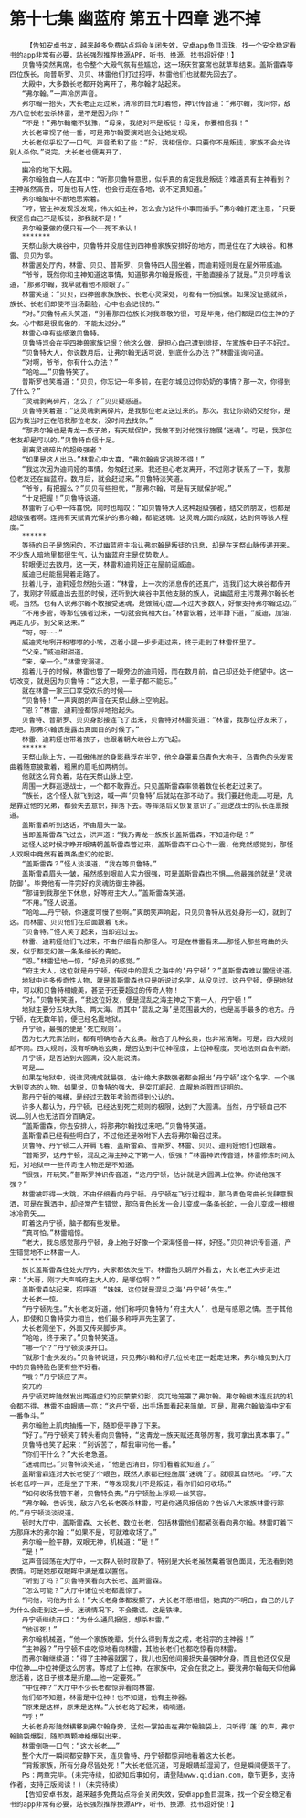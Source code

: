 # 第十七集 幽蓝府 第五十四章 逃不掉
        【告知安卓书友，越来越多免费站点将会关闭失效，安卓app鱼目混珠，找一个安全稳定看书的app非常有必要，站长强烈推荐换源APP，听书、换源、找书超好使！】
       贝鲁特突然离席，也令整个大殿气氛有些尴尬，这一场庆贺宴席也就草草结束。盖斯雷森等四位族长，向普斯罗、贝贝、林雷他们打过招呼，林雷他们也就都先回去了。
       大殿中，大多数长老都开始离开了，弗尔翰才站起来。
       “弗尔翰。”一声冷厉声音。
       弗尔翰一抬头，大长老正走过来，清冷的目光盯着他，神识传音道：“弗尔翰，我问你，敌方八位长老去杀林雷，是不是因为你？”
       “不是！”弗尔翰毫不犹豫，“母亲，我绝对不是叛徒！母亲，你要相信我！”
       大长老审视了他一番，可是弗尔翰要演戏岂会让她发现。
       大长老似乎松了一口气，声音柔和了些：“好，我相信你。只要你不是叛徒，家族不会允许别人杀你。”说完，大长老也便离开了。
       ……
       幽冷的地下大殿。
       弗尔翰独自一人在其中：“听那贝鲁特意思，似乎真的肯定我是叛徒？难道真有主神看到？主神虽然高贵，可是也有人性，也会行走在各地，说不定真知道。”
       弗尔翰脑中不断地思索着。
       “哼，管主神发现没发现，伟大如主神，怎么会为这件小事而插手。”弗尔翰打定注意，“只要我坚信自己不是叛徒，那我就不是！”
       弗尔翰要做的便只有一个——死不承认！
       *******
       天祭山脉大峡谷中，贝鲁特并没居住到四神兽家族安排好的地方，而是住在了大峡谷。和林雷、贝贝为邻。
       林雷居处厅内，林雷、贝贝、普斯罗、贝鲁特四人围坐着，而迪莉娅则是在屋外带威迪。
       “爷爷，既然你和主神知道这事情，知道那弗尔翰是叛徒，干脆直接杀了就是。”贝贝哼着说道，“那弗尔翰，我早就看他不顺眼了。”
       林雷笑道：“贝贝，四神兽家族族长、长老心灵深处，可都有一份孤傲。如果没证据就杀，族长、长老们即使不当场翻脸，心中也会记恨的。”
       “对。”贝鲁特点头笑道，“别看那四位族长对我尊敬的很，可是毕竟，他们都是四位主神的子女。心中都是很高傲的，不能太过分。”
       林雷心中有些感激贝鲁特。
       贝鲁特岂会在乎四神兽家族记恨？他这么做，是担心自己遭到排挤，在家族中日子不好过。
       “贝鲁特大人，你说数月后，让弗尔翰无话可说，到底什么办法？”林雷连询问道。
       “对啊，爷爷，你有什么办法？”
       “哈哈……”贝鲁特笑了。
       普斯罗也笑着道：“贝贝，你忘记一年多前，在密尔城见过你奶奶的事情？那一次，你得到了什么？”
       “灵魂剥离碎片，怎么了？”贝贝疑惑道。
       贝鲁特笑着道：“这灵魂剥离碎片，是我那位老友送过来的。那次，我让你奶奶交给你，是因为我当时正在陪我那位老友，没时间去找你。”
       “那弗尔翰也是青龙一族子弟，有天赋保护，我做不到对他强行施展‘迷魂’。可是，我那位老友却是可以的。”贝鲁特自信十足。
       剥离灵魂碎片的超级强者？
       “如果是这人出马。”林雷心中大喜，“弗尔翰肯定逃脱不得！”
       “我这次因为迪莉娅的事情，匆匆赶过来。我还担心老友离开，不过刚才联系了一下，我那位老友还在幽蓝府。数月后，就会赶过来。”贝鲁特淡笑道。
       “爷爷，有把握么？”贝贝有些担忧，“那弗尔翰，可是有天赋保护呢。”
       “十足把握！”贝鲁特说道。
       林雷听了心中一阵喜悦，同时也暗叹：“如贝鲁特大人这种超级强者，结交的朋友，也都是超级强者啊。连拥有天赋青光保护的弗尔翰，都能迷魂。这灵魂方面的成就，达到何等骇人程度。”
       ******
       等待的日子是悠闲的，不过幽蓝府主指认弗尔翰是叛徒的讯息，却是在天祭山脉传递开来。不少族人暗地里都很生气，认为幽蓝府主是仗势欺人。
       转眼便过去数月，这一天，林雷和迪莉娅正在屋前逗威迪。
       威迪已经能摇晃着走路了。
       扶着儿子，迪莉娅忽然抬头道：“林雷，上一次的消息传的还真广，连我们这大峡谷都传开了，我刚才带威迪出去逛的时候，还听到大峡谷中其他支脉的族人，说幽蓝府主污蔑弗尔翰长老呢。当然，也有人说弗尔翰不敢接受迷魂，是做贼心虚……不过大多数人，好像支持弗尔翰这边。”
       “不用多管，等那位强者过来，一切就会真相大白。”林雷说着，还半蹲下道，“威迪，加油，再走几步。到父亲这来。”
       “呀，呀~~~”
       威迪笑地咧开粉嘟嘟的小嘴，迈着小腿一步步走过来，终于走到了林雷怀里了。
       “父亲。”威迪甜甜道。
       “来，亲一个。”林雷宠溺道。
       抱着儿子的时候，林雷也瞥了一眼旁边的迪莉娅，而在数月前，自己却还处于绝望中。这一切改变，就是因为贝鲁特：“这大恩，一辈子都不能忘。”
       就在林雷一家三口享受欢乐的时候——
       “贝鲁特！”一声爽朗的声音在天祭山脉上空响起。
       “恩？”林雷、迪莉娅都惊异地抬起头。
       贝鲁特、普斯罗、贝贝身影接连飞了出来，贝鲁特对林雷笑道：“林雷，我那位好友来了，走吧。那弗尔翰该是露出真面目的时候了。”
       林雷、迪莉娅也带着孩子，也跟着朝大峡谷上方飞起。
       ******
       天祭山脉上方，一孤傲伟岸的身影悬浮在半空，他全身罩着乌青色大袍子，乌青色的头发弯曲着随意披散着，粗黑的眉毛如两柄剑。
       他就这么背负着，站在天祭山脉上空。
       周围一大群巡逻战士，一个都不敢靠近。只见盖斯雷森率领着数位长老赶过来了。
       “族长，这个怪人就飞到这，喊一声‘贝鲁特’后就站在那不动了。我们要赶他走……可是，凡是靠近他的兄弟，都会失去意识，摔落下去。等摔落后又恢复意识了。”巡逻战士的队长连禀报道。
       盖斯雷森听到这话，不由眉头一皱。
       当即盖斯雷森飞过去，洪声道：“我乃青龙一族族长盖斯雷森，不知道你是？”
       这怪人这时候才睁开眼睛朝盖斯雷森瞥过来，盖斯雷森不由心中一震，他竟然感觉到，那怪人双眼中竟然有着两条虚幻的蛇影。
       “盖斯雷森？”怪人淡漠道，“我在等贝鲁特。”
       盖斯雷森眉头一皱，虽然感到眼前人实力很强，可是盖斯雷森也不惧……他最强的就是‘灵魂防御’。毕竟他有一件完好的灵魂防御主神器。
       “那请到我那坐下休息，好等府主大人。”盖斯雷森笑道。
       “不用。”怪人说道。
       “哈哈……丹宁顿，你速度可慢了些啊。”爽朗笑声响起，只见贝鲁特从远处身形一幻，就到了这。而林雷、贝贝他们在后面跟着飞来。
       “贝鲁特。”怪人笑了起来，当即迎过去。
       林雷、迪莉娅他们飞过来，不由仔细看向那怪人。可是在林雷看来……那怪人那些弯曲的头发，似乎都变幻做一条条细长的青蛇。
       “恩。”林雷猛地一惊，“好诡异的感觉。”
       “府主大人，这位就是丹宁顿，传说中的混乱之海中的‘丹宁顿’？”盖斯雷森难以置信说道。
       地狱中许多传奇性人物，就是盖斯雷森也只是听说过名字，从没见过。这丹宁顿，便是地狱中，可以和贝鲁特相媲美，甚至于还要超过的传奇人物！
       “对。”贝鲁特笑道，“我这位好友，便是混乱之海主神之下第一人，丹宁顿！”
       地狱主要分五块大陆、两大海。而其中‘混乱之海’是范围最大的，也是高手最多的地方。丹宁顿，在无数年前，便已经名震地狱。
       丹宁顿，最强的便是‘死亡规则’。
       因为七大元素法则，都有明确地各大玄奥。融合了几种玄奥，也非常清晰。可是，四大规则却不同。四大规则，没有明确地玄奥，是否达到中位神程度，上位神程度，天地法则自会判断。
       丹宁顿，是否达到大圆满，没人能说清。
       可是……
       如果在地狱中，说谁灵魂成就最强，估计绝大多数强者都会报出‘丹宁顿’这个名字。一个强大到变态的人物。如果说，贝鲁特的强大，是突兀崛起，血腥地杀戮而证明的。
       那丹宁顿的强横，是经过无数年考验而得到公认的。
       许多人都认为，丹宁顿，已经达到死亡规则的极限，达到了大圆满。当然，丹宁顿自己不说……别人也无法百分百确定。
       “盖斯雷森，你去安排人，将那弗尔翰找过来吧。”贝鲁特笑道。
       盖斯雷森已经有些明白了，不过他还是吩咐下人去将弗尔翰召过来。
       贝鲁特、丹宁顿二人并肩飞着、盖斯雷森、普斯罗、林雷、贝贝、迪莉娅他们也跟着。
       “普斯罗，这丹宁顿，混乱之海主神之下第一人，很强？”林雷神识传音道，林雷修炼时间太短，对地狱中一些传奇性人物还是不知道。
       “很强，开玩笑。”普斯罗神识传音道，“这丹宁顿，估计就是大圆满上位神。你说他强不强？”
       林雷被吓得一大跳，不由仔细看向丹宁顿。丹宁顿在飞行过程中，那乌青色弯曲长发肆意飘洒，可是在飘洒中，却经常产生错觉，那乌青色长发一会儿变成一条条长蛇，一会儿变成一根根冰冷箭矢……
       盯着这丹宁顿，脑子都有些发晕。
       “真可怕。”林雷暗惊。
       “老大，我总感觉那丹宁顿，身上袍子好像一个深海怪兽一样，好怪。”贝贝神识传音道，产生错觉地不止林雷一人。
       *******
       族长盖斯雷森住处大厅内，大家都依次坐下。林雷抬头朝厅外看去，大长老正大步走进来：“大哥，刚才大声喊府主大人的，是哪位啊？”
       盖斯雷森站起来，招呼道：“妹妹，这位就是混乱之海‘丹宁顿’先生。”
       大长老一惊。
       “丹宁顿先生。”大长老友好道，他们称呼贝鲁特为‘府主大人’，也是有感恩之情。至于其他人，即使和贝鲁特实力相当，他们最多称呼声先生罢了。
       大长老刚坐下，外面又传来脚步声。
       “哈哈，终于来了。”贝鲁特笑道。
       “哪一个？”丹宁顿淡漠开口。
       “就那个金头发的。”贝鲁特说道，只见弗尔翰和好几位长老正一起走进来，弗尔翰见到大厅中的贝鲁特脸色便有些不好看。
       “哦？”丹宁顿应了声。
       突兀的——
       丹宁顿双眸陡然发出两道虚幻的灰蒙蒙幻影，突兀地笼罩了弗尔翰。弗尔翰根本连反抗的机会都不得。林雷不由眼睛一亮：“这丹宁顿，出手场面看起来简单。可是，那弗尔翰脑海中定有一番争斗。”
       弗尔翰脸上肌肉抽搐一下，随即便平静了下来。
       “好了。”丹宁顿笑了转头看向贝鲁特，“这青龙一族天赋还真够厉害，我可拿出真本事了。”
       贝鲁特也笑了起来：“别诉苦了，帮我审问他一番。”
       “你们干什么？”大长老急道。
       “迷魂而已。”贝鲁特淡笑道，“他是否清白，你们看着就知道了。”
       盖斯雷森连对大长老使了个眼色，既然人家都已经施展‘迷魂’了。就顺其自然吧。“哼。”大长老低哼一声，还是坐了下来，“等发现我儿不是叛徒，看你们如何收场。”
       “如何收场我管不着，贝鲁特负责。”丹宁顿脸上浮现一丝笑容。
       “弗尔翰，告诉我，敌方八名长老袭杀林雷，可是你通风报信的？告诉八大家族林雷行踪的。”丹宁顿淡淡说道。
       顿时大厅中，盖斯雷森、大长老、数位长老，包括林雷他们都紧张看向弗尔翰。林雷盯着下方那麻木的弗尔翰：“如果不是，可就难收场了。”
       弗尔翰一脸平静，双眼无神，机械道：“是！”
       “是！”
       这声音回荡在大厅中，一大群人顿时寂静了。特别是大长老虽然戴着银色面具，无法看到她表情。可是她那双眼眸中满是难以置信。
       “听到了吗？”贝鲁特笑看向大长老、盖斯雷森。
       “怎么可能？”大厅中诸位长老都震惊了。
       “问他，问他为什么！”大长老身体都发颤了，大长老不愿相信，她真的不明白，自己的儿子为什么会走到这一步。迷魂情况下，不会撒谎。这是铁律。
       丹宁顿继续开口：“为什么通风报信，想杀林雷。”
       “他该死！”
       弗尔翰机械道，“他一个家族晚辈，凭什么得到青龙之戒，老祖宗的主神器！”
       “主神器？”丹宁顿不由吃惊地看向林雷，其他长老们也都吃惊看向林雷。
       而弗尔翰继续道：“得了主神器就罢了，我儿也因他间接损失最强神分身。而且他还仅仅是中位神……中位神便这么厉害。等成了上位神。在家族中，定会在我之上。要我弗尔翰每天仰他鼻息活着，这日子根本是折磨……他一定要死。”
       “中位神？”大厅中不少长老都惊异看向林雷。
       他们都不知道，林雷是中位神！也不知道，他有主神器。
       “原来是这样，原来是这样。”大长老站了起来，喃喃道。
       “呼！”
       大长老身形陡然横移到弗尔翰身旁，猛然一掌拍击在弗尔翰脑袋上，只听得‘蓬’的声，弗尔翰脑袋爆裂，随即两颗神格爆裂出来。
       林雷倒吸一口气：“这大长老……”
       整个大厅一瞬间都安静下来，连贝鲁特、丹宁顿都惊异地看着这大长老。
       “背叛家族，所有分身尽皆处死！”大长老低沉道，可是眼睛却湿润了，但是瞬间便蒸干了。
       Ps：两章完毕。(未完待续，如欲知后事如何，请登陆www.qidian.com，章节更多，支持作者，支持正版阅读！)（未完待续）
       【告知安卓书友，越来越多免费站点将会关闭失效，安卓app鱼目混珠，找一个安全稳定看书的app非常有必要，站长强烈推荐换源APP，听书、换源、找书超好使！】